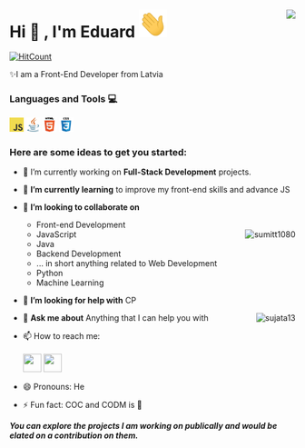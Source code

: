 # Hi 👐 , I'm Eduard <img src="https://raw.githubusercontent.com/ABSphreak/ABSphreak/master/gifs/Hi.gif" width="50px"> <img  align='right' src="https://avatars3.githubusercontent.com/u/499346?s=400&u=a266ef5f55560503a05256cf19516edfa500e95d&v=4">

[![HitCount](http://hits.dwyl.com/blademan/blademan.svg)](http://hits.dwyl.com/blademan/blademan)

✨I am a Front-End Developer from Latvia


### Languages and Tools :computer:
<code><img height="25" src="https://raw.githubusercontent.com/github/explore/80688e429a7d4ef2fca1e82350fe8e3517d3494d/topics/javascript/javascript.png"></code>
<code><img height="25" src="https://raw.githubusercontent.com/github/explore/80688e429a7d4ef2fca1e82350fe8e3517d3494d/topics/java/java.png"></code>
<code><img height="25" src="https://raw.githubusercontent.com/github/explore/80688e429a7d4ef2fca1e82350fe8e3517d3494d/topics/html/html.png"></code>
<code><img height="25" src="https://raw.githubusercontent.com/github/explore/80688e429a7d4ef2fca1e82350fe8e3517d3494d/topics/css/css.png"></code>

### Here are some ideas to get you started:
- 🔭 I’m currently working on **Full-Stack Development** projects.
- 🌱 **I’m currently learning** to improve my front-end skills and advance JS
- 👯 **I’m looking to collaborate on** 
    * Front-end Development
    * JavaScript                                    <img align="right" src="https://github-readme-stats.vercel.app/api?username=sujata13&show_icons=true&theme=dracula" alt="sumitt1080" /></br>
    * Java
    * Backend Development
    * ... in short anything related to Web Development
    * Python
    * Machine Learning                              
                          
- 🤔 **I’m looking for help with** CP 

- 💬 **Ask me about** Anything that I can help you with                  <img align="right" src="https://github-readme-stats.vercel.app/api/top-langs/?username=sujata13&layout=compact" alt="sujata13" /></br>
     
- 📫 How to reach me: </br></br>
       <a href="https://www.linkedin.com/in/sujata-mishra-2ab834168/"><img src="https://i.ibb.co/Kx2GSrT/linkedin.png" width="32px" height="32px"></a> <a href="https://twitter.com/SujataM27610308"><img src="https://i.ibb.co/kmgQVyW/twitter.png" width="32px" height="32px"></a>
    
- 😄 Pronouns: He

- ⚡ Fun fact: COC and CODM is 💖

__*You can explore the projects I am working on publically and would be elated on a contribution on them.*__
